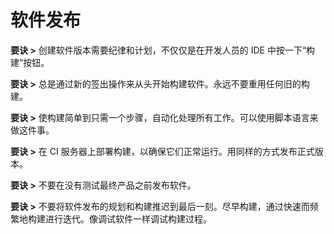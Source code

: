 # 软件发布

**要诀 >** 创建软件版本需要纪律和计划，不仅仅是在开发人员的 IDE 中按一下“构建”按钮。

**要诀 >** 总是通过新的签出操作来从头开始构建软件。永远不要重用任何旧的构建。

**要诀 >** 使构建简单到只需一个步骤，自动化处理所有工作。可以使用脚本语言来做这件事。

**要诀 >** 在 CI 服务器上部署构建，以确保它们正常运行。用同样的方式发布正式版本。

**要诀 >** 不要在没有测试最终产品之前发布软件。

**要诀 >** 不要将软件发布的规划和构建推迟到最后一刻。尽早构建，通过快速而频繁地构建进行迭代。像调试软件一样调试构建过程。
